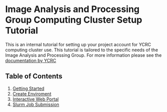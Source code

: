 # Image Analysis and Processing Group Computing Cluster Setup Tutorial
This is an internal tutorial for setting up your project account for YCRC computing cluster use. This tutorial is tailored to the specific needs of the Image Analysis and Processing Group. For more information please see the [documentation by YCRC](https://docs.ycrc.yale.edu/clusters-at-yale/)

## Table of Contents

1. [Getting Started](GettingStarted.md)
2. [Create Enviroment](CreateEnviroment.md)
3. [Interactive Web Portal](InteractiveWebPortal.md)
4. [Slurm Job Submission](SlurmJobSubmission.md)











